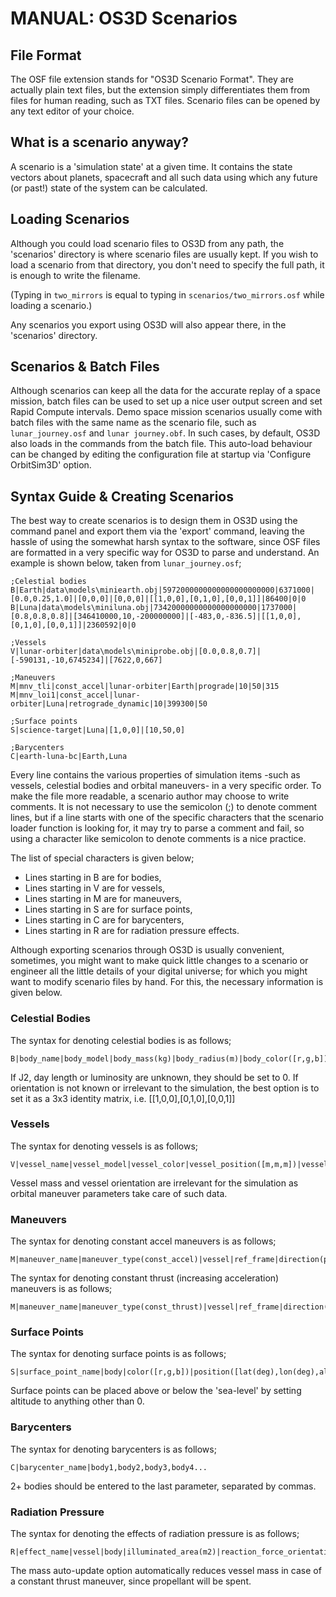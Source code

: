 # MANUAL: OS3D Scenarios

## File Format
The OSF file extension stands for "OS3D Scenario Format". They are actually plain text files, but the extension simply differentiates them from files for human reading, such as TXT files. Scenario files can be opened by any text editor of your choice.

## What is a scenario anyway?
A scenario is a 'simulation state' at a given time. It contains the state vectors about planets, spacecraft and all such data using which any future (or past!) state of the system can be calculated.

## Loading Scenarios
Although you could load scenario files to OS3D from any path, the 'scenarios' directory is where scenario files are usually kept. If you wish to load a scenario from that directory, you don't need to specify the full path, it is enough to write the filename.

(Typing in `two_mirrors` is equal to typing in `scenarios/two_mirrors.osf` while loading a scenario.)

Any scenarios you export using OS3D will also appear there, in the 'scenarios' directory.

## Scenarios & Batch Files
Although scenarios can keep all the data for the accurate replay of a space mission, batch files can be used to set up a nice user output screen and set Rapid Compute intervals. Demo space mission scenarios usually come with batch files with the same name as the scenario file, such as `lunar_journey.osf` and `lunar journey.obf`. In such cases, by default, OS3D also loads in the commands from the batch file. This auto-load behaviour can be changed by editing the configuration file at startup via 'Configure OrbitSim3D' option.

## Syntax Guide & Creating Scenarios
The best way to create scenarios is to design them in OS3D using the command panel and export them via the 'export' command, leaving the hassle of using the somewhat harsh syntax to the software, since OSF files are formatted in a very specific way for OS3D to parse and understand. An example is shown below, taken from `lunar_journey.osf`;

```
;Celestial bodies
B|Earth|data\models\miniearth.obj|5972000000000000000000000|6371000|[0.0,0.25,1.0]|[0,0,0]|[0,0,0]|[[1,0,0],[0,1,0],[0,0,1]]|86400|0|0
B|Luna|data\models\miniluna.obj|73420000000000000000000|1737000|[0.8,0.8,0.8]|[346410000,10,-200000000]|[-483,0,-836.5]|[[1,0,0],[0,1,0],[0,0,1]]|2360592|0|0

;Vessels
V|lunar-orbiter|data\models\miniprobe.obj|[0.0,0.8,0.7]|[-590131,-10,6745234]|[7622,0,667]

;Maneuvers
M|mnv_tli|const_accel|lunar-orbiter|Earth|prograde|10|50|315
M|mnv_loi1|const_accel|lunar-orbiter|Luna|retrograde_dynamic|10|399300|50

;Surface points
S|science-target|Luna|[1,0,0]|[10,50,0]

;Barycenters
C|earth-luna-bc|Earth,Luna

```

Every line contains the various properties of simulation items -such as vessels, celestial bodies and orbital maneuvers- in a very specific order. To make the file more readable, a scenario author may choose to write comments. It is not necessary to use the semicolon (;) to denote comment lines, but if a line starts with one of the specific characters that the scenario loader function is looking for, it may try to parse a comment and fail, so using a character like semicolon to denote comments is a nice practice.

The list of special characters is given below;
- Lines starting in B are for bodies,
- Lines starting in V are for vessels,
- Lines starting in M are for maneuvers,
- Lines starting in S are for surface points,
- Lines starting in C are for barycenters,
- Lines starting in R are for radiation pressure effects.

Although exporting scenarios through OS3D is usually convenient, sometimes, you might want to make quick little changes to a scenario or engineer all the little details of your digital universe; for which you might want to modify scenario files by hand. For this, the necessary information is given below.

### Celestial Bodies
The syntax for denoting celestial bodies is as follows;
```
B|body_name|body_model|body_mass(kg)|body_radius(m)|body_color([r,g,b])|body_position([m,m,m])|body_velocity([m/s,m/s,m/s])|body_orientation(matrix3x3)|body_day_length(s)|body_J2|body_luminosity
```

If J2, day length or luminosity are unknown, they should be set to 0. If orientation is not known or irrelevant to the simulation, the best option is to set it as a 3x3 identity matrix, i.e. [[1,0,0],[0,1,0],[0,0,1]]

### Vessels
The syntax for denoting vessels is as follows;
```
V|vessel_name|vessel_model|vessel_color|vessel_position([m,m,m])|vessel_velocity([m/s,m/s,m/s])
```

Vessel mass and vessel orientation are irrelevant for the simulation as orbital maneuver parameters take care of such data.

### Maneuvers
The syntax for denoting constant accel maneuvers is as follows;
```
M|maneuver_name|maneuver_type(const_accel)|vessel|ref_frame|direction(preset/vector3)|acceleration(m/s/s)|start_time(s)|duration(s)
```

The syntax for denoting constant thrust (increasing acceleration) maneuvers is as follows;
```
M|maneuver_name|maneuver_type(const_thrust)|vessel|ref_frame|direction(preset/vector3)|thrust(N)|initial_mass(kg)|mass_flow(kg/s)|start_time(s)|duration(s)
```

### Surface Points
The syntax for denoting surface points is as follows;
```
S|surface_point_name|body|color([r,g,b])|position([lat(deg),lon(deg),alt(m)])
```

Surface points can be placed above or below the 'sea-level' by setting altitude to anything other than 0.

### Barycenters
The syntax for denoting barycenters is as follows;
```
C|barycenter_name|body1,body2,body3,body4...
```

2+ bodies should be entered to the last parameter, separated by commas.

### Radiation Pressure
The syntax for denoting the effects of radiation pressure is as follows;
```
R|effect_name|vessel|body|illuminated_area(m2)|reaction_force_orientation|vessel_mass(kg)|mass_auto_update_option
```
The mass auto-update option automatically reduces vessel mass in case of a constant thrust maneuver, since propellant will be spent.
